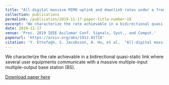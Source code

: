 ```yaml
---
title: "All-digital massive MIMO uplink and downlink rates under a fronthaul constraint"
collection: publications
permalink: /publication/2019-11-17-paper-title-number-18
excerpt: 'We characterize the rate achievable in a bidirectional quasi-static link where several user equipments communicate with a massive multiple-input multiple-output base station (BS). '
date: 2019-11-17
venue: 'Proc. 2019 IEEE Asilomar Conf. Signals, Syst., and Comput.'
paperurl: 'https://arxiv.org/abs/1912.02718'
citation: 'Y. Ettefagh, S. Jacobsson, A. Hu, et al,  "All-digital massive MIMO uplink and downlink rates under a fronthaul constraint," in <i>Proc. 2019 IEEE Asilomar Conf. Signals, Syst., and Comput.</i>, Asilomar, USA, pp. 1-5, Nov. 2019.'
---
```

We characterize the rate achievable in a bidirectional quasi-static link where several user equipments communicate with a massive multiple-input multiple-output base station (BS). 

[Download paper here](https://arxiv.org/abs/1912.02718)
